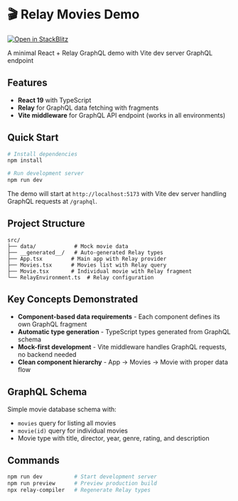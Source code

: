 # 🎬 Relay Movies Demo

[![Open in StackBlitz](https://developer.stackblitz.com/img/open_in_stackblitz.svg)](https://stackblitz.com/fork/github/jantimon/demo-relayjs-error-handling)

A minimal React + Relay GraphQL demo with Vite dev server GraphQL endpoint

## Features

- **React 19** with TypeScript
- **Relay** for GraphQL data fetching with fragments
- **Vite middleware** for GraphQL API endpoint (works in all environments)

## Quick Start

```bash
# Install dependencies
npm install

# Run development server
npm run dev

```

The demo will start at `http://localhost:5173` with Vite dev server handling GraphQL requests at `/graphql`.

## Project Structure

```
src/
├── data/            # Mock movie data
├── __generated__/   # Auto-generated Relay types
├── App.tsx         # Main app with Relay provider
├── Movies.tsx      # Movies list with Relay query
├── Movie.tsx       # Individual movie with Relay fragment
└── RelayEnvironment.ts  # Relay configuration
```

## Key Concepts Demonstrated

- **Component-based data requirements** - Each component defines its own GraphQL fragment
- **Automatic type generation** - TypeScript types generated from GraphQL schema
- **Mock-first development** - Vite middleware handles GraphQL requests, no backend needed
- **Clean component hierarchy** - App → Movies → Movie with proper data flow

## GraphQL Schema

Simple movie database schema with:
- `movies` query for listing all movies
- `movie(id)` query for individual movies
- Movie type with title, director, year, genre, rating, and description

## Commands

```bash
npm run dev          # Start development server
npm run preview      # Preview production build
npx relay-compiler   # Regenerate Relay types
```
